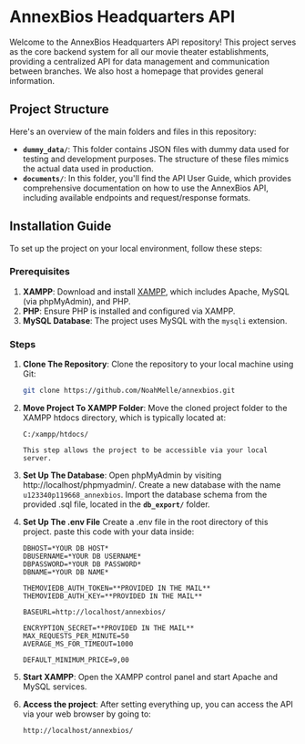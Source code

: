 # AnnexBios Headquarters API

Welcome to the AnnexBios Headquarters API repository! This project serves as the core backend system for all our movie theater establishments, providing a centralized API for data management and communication between branches. We also host a homepage that provides general information.

## Project Structure

Here's an overview of the main folders and files in this repository:

- **`dummy_data/`**: This folder contains JSON files with dummy data used for testing and development purposes. The structure of these files mimics the actual data used in production.
- **`documents/`**: In this folder, you'll find the API User Guide, which provides comprehensive documentation on how to use the AnnexBios API, including available endpoints and request/response formats.

## Installation Guide

To set up the project on your local environment, follow these steps:

### Prerequisites

1. **XAMPP**: Download and install [XAMPP](https://www.apachefriends.org/index.html), which includes Apache, MySQL (via phpMyAdmin), and PHP.
2. **PHP**: Ensure PHP is installed and configured via XAMPP.
3. **MySQL Database**: The project uses MySQL with the `mysqli` extension.

### Steps

1. **Clone The Repository**:
   Clone the repository to your local machine using Git:
   ```bash
   git clone https://github.com/NoahMelle/annexbios.git

2. **Move Project To XAMPP Folder**:
    Move the cloned project folder to the XAMPP htdocs directory, which is typically located at:
    ```
    C:/xampp/htdocs/

    This step allows the project to be accessible via your local server.
3. **Set Up The Database**:
    Open phpMyAdmin by visiting http://localhost/phpmyadmin/.
    Create a new database with the name `u123340p119668_annexbios`.
    Import the database schema from the provided .sql file, located in the **`db_export/`** folder.

4. **Set Up The .env File**
    Create a .env file in the root directory of this project.
    paste this code with your data inside:
    ```.env
    DBHOST=*YOUR DB HOST*
    DBUSERNAME=*YOUR DB USERNAME*
    DBPASSWORD=*YOUR DB PASSWORD*
    DBNAME=*YOUR DB NAME*

    THEMOVIEDB_AUTH_TOKEN=**PROVIDED IN THE MAIL**
    THEMOVIEDB_AUTH_KEY=**PROVIDED IN THE MAIL**

    BASEURL=http://localhost/annexbios/

    ENCRYPTION_SECRET=**PROVIDED IN THE MAIL**
    MAX_REQUESTS_PER_MINUTE=50
    AVERAGE_MS_FOR_TIMEOUT=1000

    DEFAULT_MINIMUM_PRICE=9,00

5. **Start XAMPP**:
    Open the XAMPP control panel and start Apache and MySQL services.

6. **Access the project**:
    After setting everything up, you can access the API via your web browser by going to:
    ```
    http://localhost/annexbios/
